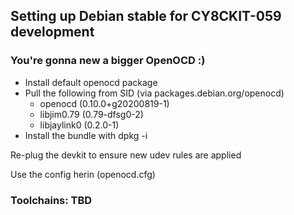 ## Setting up Debian stable for CY8CKIT-059 development

### You're gonna new a bigger OpenOCD :)

 * Install default openocd package
 * Pull the following from SID (via packages.debian.org/openocd)
     * openocd (0.10.0+g20200819-1)
     * libjim0.79 (0.79-dfsg0-2)
     * libjaylink0 (0.2.0-1)
 * Install the bundle with dpkg -i

Re-plug the devkit to ensure new udev rules are applied

Use the config herin (openocd.cfg)

### Toolchains: TBD
